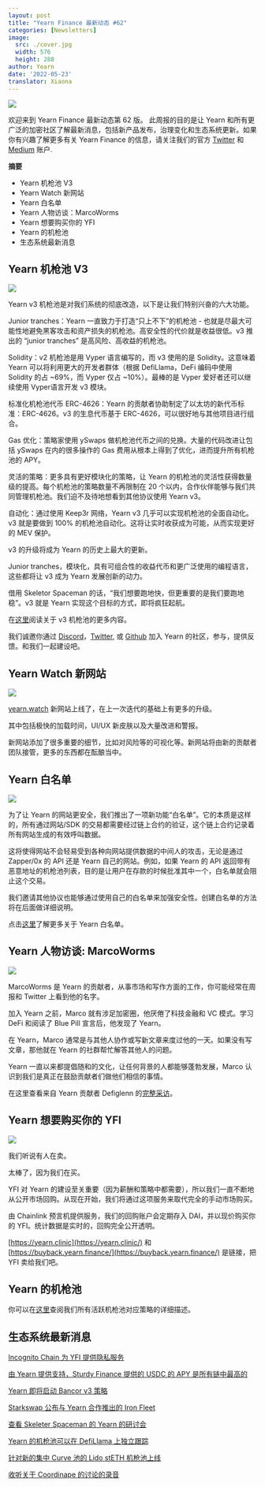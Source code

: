 ```yaml
---
layout: post
title: "Yearn Finance 最新动态 #62"
categories: [Newsletters]
image:
  src: ./cover.jpg
  width: 576
  height: 288
author: Yearn
date: '2022-05-23'
translator: Xiaona
---
```


![](./image1.jpg?w=900&h=453)

欢迎来到 Yearn Finance 最新动态第 62 版。 此周报的目的是让 Yearn 和所有更广泛的加密社区了解最新消息，包括新产品发布，治理变化和生态系统更新。如果你有兴趣了解更多有关 Yearn Finance 的信息，请关注我们的官方 [Twitter](https://twitter.com/iearnfinance) 和 [Medium](https://medium.com/iearn) 账户.

**摘要**

- Yearn 机枪池 V3
- Yearn Watch 新网站
- Yearn 白名单
- Yearn 人物访谈：MarcoWorms
- Yearn 想要购买你的 YFI
- Yearn 的机枪池
- 生态系统最新消息

## Yearn 机枪池 V3

![](./image2.jpg?w=900&h=429)

Yearn v3 机枪池是对我们系统的彻底改造，以下是让我们特别兴奋的六大功能。

Junior tranches：Yearn 一直致力于打造“只上不下”的机枪池 - 也就是尽最大可能性地避免黑客攻击和资产损失的机枪池。高安全性的代价就是收益很低。v3 推出的 “junior tranches” 是高风险、高收益的机枪池。

Solidity：v2 机枪池是用 Vyper 语言编写的，而 v3 使用的是 Solidity。这意味着 Yearn 可以将利用更大的开发者群体（根据 DefiLlama，DeFi 编码中使用 Solidity 的占 ~69%，而 Vyper 仅占 ~10%）。最棒的是 Vyper 爱好者还可以继续使用 Vyper语言开发 v3 模块。

标准化机枪池代币 ERC-4626：Yearn 的贡献者协助制定了以太坊的新代币标准：ERC-4626。v3 的生息代币基于 ERC-4626，可以很好地与其他项目进行组合。

Gas 优化：策略家使用 ySwaps 做机枪池代币之间的兑换。大量的代码改进让包括 ySwaps 在内的很多操作的 Gas 费用从根本上得到了优化，进而提升所有机枪池的 APY。

灵活的策略：更多具有更好模块化的策略，让 Yearn 的机枪池的灵活性获得数量级的提高。每个机枪池的策略数量不再限制在 20 个以内，合作伙伴能够与我们共同管理机枪池。我们迫不及待地想看到其他协议使用 Yearn v3。

自动化：通过使用 Keep3r 网络，Yearn v3 几乎可以实现机枪池的全面自动化。v3 就是要做到 100% 的机枪池自动化。这将让实时收获成为可能，从而实现更好的 MEV 保护。

v3 的升级将成为 Yearn 的历史上最大的更新。

Junior tranches，模块化，具有可组合性的收益代币和更广泛使用的编程语言，这些都将让 v3 成为 Yearn 发展创新的动力。

借用 Skeletor Spaceman 的话，“我们想要跑地快，但更重要的是我们要跑地稳”。v3 就是 Yearn 实现这个目标的方式，即将疯狂起航。

在[这里](https://medium.com/iearn/yearn-vaults-v3-36ce7c468ca0)阅读关于 v3 机枪池的更多内容。

我们诚邀你通过 [Discord](https://discord.gg/8rF374XkXy)，[Twitter](http://twitter.com/iearnfinance), 或 [Github](http://github.com/yearn) 加入 Yearn 的社区，参与，提供反馈。和我们一起建设吧。

## Yearn Watch 新网站

![](./image3.jpg?w=900&h=705)

[yearn.watch](https://yearn.watch/) 新网站上线了，在上一次迭代的基础上有更多的升级。

其中包括极快的加载时间，UI/UX 新皮肤以及大量改进和警报。

新网站添加了很多重要的细节，比如对风险等的可视化等。新网站将由新的贡献者团队接管，更多的东西都在酝酿当中。

## Yearn 白名单

![](./image4.jpg?w=900&h=429)

为了让 Yearn 的网站更安全，我们推出了一项新功能“白名单”。它的本质是这样的，所有通过网站/SDK 的交易都需要经过链上合约的验证，这个链上合约记录着所有网站生成的有效呼叫数据。

这将使得网站不会轻易受到各种向网站提供数据的中间人的攻击，无论是通过 Zapper/0x 的 API 还是 Yearn 自己的网站。例如，如果 Yearn 的 API 返回带有恶意地址的机枪池列表，目的是让用户在存款的时候批准其中一个，白名单就会阻止这个交易。

我们邀请其他协议也能够通过使用自己的白名单来加强安全性。创建白名单的方法将在后面做详细说明。

点击[这里](https://medium.com/iearn/yearn-allowlist-71757d4e3cf4)了解更多关于 Yearn 白名单。

## Yearn 人物访谈: MarcoWorms

![](./image5.jpg?w=380&h=380)

MarcoWorms 是 Yearn 的贡献者，从事市场和写作方面的工作，你可能经常在周报和 Twitter 上看到他的名字。

加入 Yearn 之前，Marco 就有涉足加密圈，他厌倦了科技金融和 VC 模式。学习 DeFi 和阅读了 Blue Pill 宣言后，他发现了 Yearn。

在 Yearn，Marco 通常是与其他人协作或写新文章来度过他的一天。如果没有写文章，那他就在 Yearn 的社群帮忙解答其他人的问题。

Yearn 一直以来都提倡随和的文化，让任何背景的人都能够蓬勃发展，Marco 认识到我们是真正在鼓励贡献者们做他们相信的事情。

在这里查看来自 Yearn 贡献者 Defiglenn 的[完整采访](https://medium.com/iearn/people-of-yearn-marco-worms-c9bb139d278e)。

## Yearn 想要购买你的 YFI

![](./image6.jpg?w=900&h=450)

我们听说有人在卖。

太棒了，因为我们在买。

YFI 对 Yearn 的建设至关重要（因为薪酬和策略中都需要），所以我们一直不断地从公开市场回购。从现在开始，我们将通过这项服务来取代完全的手动市场购买。

由 Chainlink 预言机提供服务，我们的回购账户会定期存入 DAI，并以现价购买你的 YFI。统计数据是实时的，回购完全公开透明。

[https://yearn.clinic](https://yearn.clinic/) 和 [https://buyback.yearn.finance/](https://buyback.yearn.finance/) 是链接，把 YFI 卖给我们吧。
## Yearn 的机枪池

你可以在[这里](https://medium.com/yearn-state-of-the-vaults/the-vaults-at-yearn-9237905ffed3)查阅我们所有活跃机枪池对应策略的详细描述。

## 生态系统最新消息

[Incognito Chain 为 YFI 提供隐私服务](https://twitter.com/IncognitoChain/status/1527045614273544200)

[由 Yearn 提供支持，Sturdy Finance 提供的 USDC 的 APY 是所有链中最高的](https://twitter.com/pgpsam/status/1526301386173992961)

[Yearn 即将启动 Bancor v3 策略](https://twitter.com/iearnfinance/status/1524417579539779585?s=20&t=cFsaa8mpS97O9Gvbhjm0iQ)

[Starkswap 公布与 Yearn 合作推出的 Iron Fleet](https://twitter.com/starkswap/status/1523695464180510721?s=20&t=0eYE4R6Ip9eG2SmowIrFYw)

[查看 Skeleter Spaceman 的 Yearn 的研讨会](https://twitter.com/iearnfinance/status/1524491263344533506?s=20&t=0eYE4R6Ip9eG2SmowIrFYw)

[Yearn 的机枪池可以在 DefiLlama 上独立跟踪](https://twitter.com/DefiLlama/status/1524968130967216146?s=20&t=0eYE4R6Ip9eG2SmowIrFYw)

[针对新的集中 Curve 池的 Lido stETH 机枪池上线](https://twitter.com/iearnfinance/status/1524913700334731264?s=20&t=0eYE4R6Ip9eG2SmowIrFYw)

[收听关于 Coordinape 的讨论的录音](https://twitter.com/YFI_interns/status/1525159821321830403)
